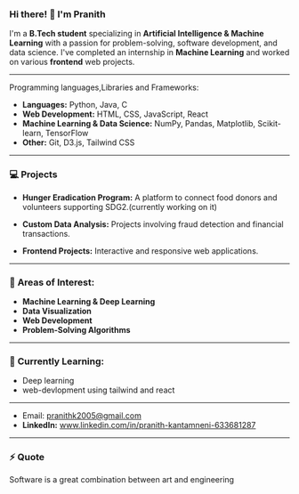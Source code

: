 ### Hi there! 👋 I'm Pranith

I'm a **B.Tech student** specializing in **Artificial Intelligence & Machine Learning** with a passion for problem-solving, software development, and data science. I've completed an internship in **Machine Learning** and worked on various **frontend** web projects.

---

Programming languages,Libraries and Frameworks:

- **Languages:** Python, Java, C
- **Web Development:** HTML, CSS, JavaScript, React
- **Machine Learning & Data Science:** NumPy, Pandas, Matplotlib, Scikit-learn, TensorFlow
- **Other:** Git, D3.js, Tailwind CSS

---

### 💻 **Projects**

- **Hunger Eradication Program:** A platform to connect food donors and volunteers supporting SDG2.(currently working on it)

- **Custom Data Analysis:** Projects involving fraud detection and financial transactions.

- **Frontend Projects:** Interactive and responsive web applications.
  
---

### 🔭 **Areas of Interest:**

- **Machine Learning & Deep Learning**
- **Data Visualization**
- **Web Development**
- **Problem-Solving Algorithms**

---

### 🌱 **Currently Learning:**

- Deep learning 
- web-devlopment using tailwind and react
---

- Email: pranithk2005@gmail.com
- **LinkedIn:** www.linkedin.com/in/pranith-kantamneni-633681287
---

### ⚡ **Quote**
Software is a great combination between art and engineering
